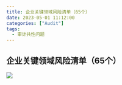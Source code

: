 ```yaml
---
title: 企业关键领域风险清单（65个）
date: 2023-05-01 11:12:00
categories: ["Audit"]
tags:
  - 审计共性问题
---
```

## 企业关键领域风险清单（65个）
![](https://jsd.cdn.zzko.cn/gh/richffan/img@main/audit/企业关键领域风险清单（65个）.webp)